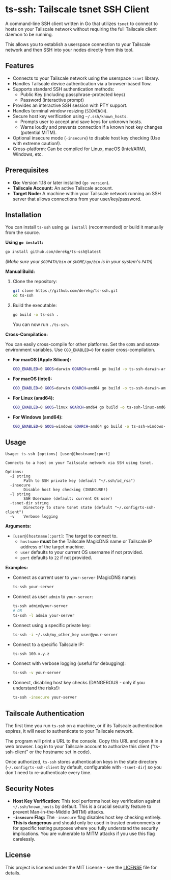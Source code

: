 # ts-ssh: Tailscale tsnet SSH Client

A command-line SSH client written in Go that utilizes `tsnet` to connect to hosts on your Tailscale network without requiring the full Tailscale client daemon to be running.

This allows you to establish a userspace connection to your Tailscale network and then SSH into your nodes directly from this tool.

## Features

*   Connects to your Tailscale network using the userspace `tsnet` library.
*   Handles Tailscale device authentication via a browser-based flow.
*   Supports standard SSH authentication methods:
    *   Public Key (including passphrase-protected keys)
    *   Password (interactive prompt)
*   Provides an interactive SSH session with PTY support.
*   Handles terminal window resizing (`SIGWINCH`).
*   Secure host key verification using `~/.ssh/known_hosts`.
    *   Prompts user to accept and save keys for unknown hosts.
    *   Warns loudly and prevents connection if a known host key changes (potential MITM).
*   Optional insecure mode (`-insecure`) to disable host key checking (Use with extreme caution!).
*   Cross-platform: Can be compiled for Linux, macOS (Intel/ARM), Windows, etc.

## Prerequisites

*   **Go:** Version 1.18 or later installed (`go version`).
*   **Tailscale Account:** An active Tailscale account.
*   **Target Node:** A machine within your Tailscale network running an SSH server that allows connections from your user/key/password.

## Installation

You can install `ts-ssh` using `go install` (recommended) or build it manually from the source.

**Using `go install`:**

```bash
go install github.com/derekg/ts-ssh@latest
```
*(Make sure your `$GOPATH/bin` or `$HOME/go/bin` is in your system's `PATH`)*

**Manual Build:**

1.  Clone the repository:
    ```bash
    git clone https://github.com/derekg/ts-ssh.git
    cd ts-ssh
    ```
2.  Build the executable:
    ```bash
    go build -o ts-ssh .
    ```
    You can now run `./ts-ssh`.

**Cross-Compilation:**

You can easily cross-compile for other platforms. Set the `GOOS` and `GOARCH` environment variables. Use `CGO_ENABLED=0` for easier cross-compilation.

*   **For macOS (Apple Silicon):**
    ```bash
    CGO_ENABLED=0 GOOS=darwin GOARCH=arm64 go build -o ts-ssh-darwin-arm64 .
    ```
*   **For macOS (Intel):**
    ```bash
    CGO_ENABLED=0 GOOS=darwin GOARCH=amd64 go build -o ts-ssh-darwin-amd64 .
    ```
*   **For Linux (amd64):**
    ```bash
    CGO_ENABLED=0 GOOS=linux GOARCH=amd64 go build -o ts-ssh-linux-amd64 .
    ```
*   **For Windows (amd64):**
    ```bash
    CGO_ENABLED=0 GOOS=windows GOARCH=amd64 go build -o ts-ssh-windows-amd64.exe .
    ```

## Usage

```
Usage: ts-ssh [options] [user@]hostname[:port]

Connects to a host on your Tailscale network via SSH using tsnet.

Options:
  -i string
        Path to SSH private key (default "~/.ssh/id_rsa")
  -insecure
        Disable host key checking (INSECURE!)
  -l string
        SSH Username (default: current OS user)
  -tsnet-dir string
        Directory to store tsnet state (default "~/.config/ts-ssh-client")
  -v    Verbose logging
```

**Arguments:**

*   `[user@]hostname[:port]`: The target to connect to.
    *   `hostname` **must** be the Tailscale MagicDNS name or Tailscale IP address of the target machine.
    *   `user` defaults to your current OS username if not provided.
    *   `port` defaults to `22` if not provided.

**Examples:**

*   Connect as current user to `your-server` (MagicDNS name):
    ```bash
    ts-ssh your-server
    ```
*   Connect as user `admin` to `your-server`:
    ```bash
    ts-ssh admin@your-server
    # OR
    ts-ssh -l admin your-server
    ```
*   Connect using a specific private key:
    ```bash
    ts-ssh -i ~/.ssh/my_other_key user@your-server
    ```
*   Connect to a specific Tailscale IP:
    ```bash
    ts-ssh 100.x.y.z
    ```
*   Connect with verbose logging (useful for debugging):
    ```bash
    ts-ssh -v your-server
    ```
*   Connect, disabling host key checks (DANGEROUS - only if you understand the risks!):
    ```bash
    ts-ssh -insecure your-server
    ```

## Tailscale Authentication

The first time you run `ts-ssh` on a machine, or if its Tailscale authentication expires, it will need to authenticate to your Tailscale network.

The program will print a URL to the console. Copy this URL and open it in a web browser. Log in to your Tailscale account to authorize this client ("ts-ssh-client" or the hostname set in code).

Once authorized, `ts-ssh` stores authentication keys in the state directory (`~/.config/ts-ssh-client` by default, configurable with `-tsnet-dir`) so you don't need to re-authenticate every time.

## Security Notes

*   **Host Key Verification:** This tool performs host key verification against `~/.ssh/known_hosts` by default. This is a crucial security feature to prevent Man-in-the-Middle (MITM) attacks.
*   **`-insecure` Flag:** The `-insecure` flag disables host key checking entirely. **This is dangerous** and should only be used in trusted environments or for specific testing purposes where you fully understand the security implications. You are vulnerable to MITM attacks if you use this flag carelessly.

## License

This project is licensed under the MIT License - see the [LICENSE](LICENSE) file for details.


